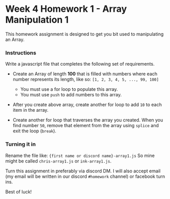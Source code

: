 # Week 4 Homework 1 - Array Manipulation 1

This homework assignment is designed to get you bit used to manipulating an Array.

### Instructions

Write a javascript file that completes the following set of requirements.

- Create an Array of length **100** that is filled with numbers where each number represents its length, like so: `[1, 2, 3, 4, 5, ..., 99, 100]`
  * You must use a for loop to populate this array.
  * You must use `push` to add numbers to this array.

- After you create above array, create another for loop to add `10` to each item in the array.

- Create another for loop that traverses the array you created. When you find number `50`, remove that element from the array using `splice` and exit the loop (`break`).

### Turning it in

Rename the file like: `{first name or discord name}-array1.js` So mine might be called `chris-array1.js` or `ink-array1.js`.

Turn this assignment in preferably via discord DM. I will also accept email (my email will be written in our discord `#homework` channel) or facebook turn ins.

Best of luck!